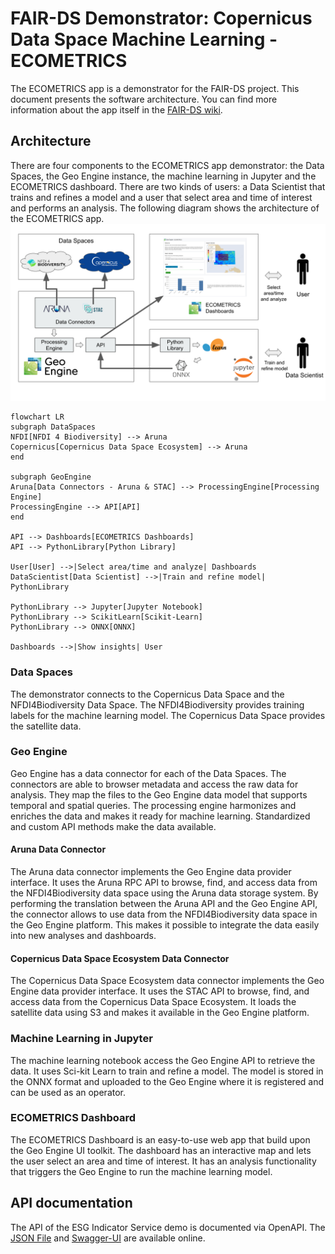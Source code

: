 # FAIR-DS Demonstrator: Copernicus Data Space Machine Learning - ECOMETRICS

The ECOMETRICS app is a demonstrator for the FAIR-DS project.
This document presents the software architecture.
You can find more information about the app itself in the [FAIR-DS wiki](https://fair-ds4nfdi.github.io/wiki/).

## Architecture

There are four components to the ECOMETRICS app demonstrator: the Data Spaces, the Geo Engine instance, the machine learning in Jupyter and the ECOMETRICS dashboard.
There are two kinds of users: a Data Scientist that trains and refines a model and a user that select area and time of interest and performs an analysis.
The following diagram shows the architecture of the ECOMETRICS app. ![ECOMETRICS architecture](./assets/architecture.svg)

```mermaid
flowchart LR
subgraph DataSpaces
NFDI[NFDI 4 Biodiversity] --> Aruna
Copernicus[Copernicus Data Space Ecosystem] --> Aruna
end

subgraph GeoEngine
Aruna[Data Connectors - Aruna & STAC] --> ProcessingEngine[Processing Engine]
ProcessingEngine --> API[API]
end

API --> Dashboards[ECOMETRICS Dashboards]
API --> PythonLibrary[Python Library]

User[User] -->|Select area/time and analyze| Dashboards
DataScientist[Data Scientist] -->|Train and refine model| PythonLibrary

PythonLibrary --> Jupyter[Jupyter Notebook]
PythonLibrary --> ScikitLearn[Scikit-Learn]
PythonLibrary --> ONNX[ONNX]

Dashboards -->|Show insights| User
```

### Data Spaces

The demonstrator connects to the Copernicus Data Space and the NFDI4Biodiversity Data Space.
The NFDI4Biodiversity provides training labels for the machine learning model.
The Copernicus Data Space provides the satellite data.

### Geo Engine

Geo Engine has a data connector for each of the Data Spaces.
The connectors are able to browser metadata and access the raw data for analysis.
They map the files to the Geo Engine data model that supports temporal and spatial queries.
The processing engine harmonizes and enriches the data and makes it ready for machine learning.
Standardized and custom API methods make the data available.

#### Aruna Data Connector

The Aruna data connector implements the Geo Engine data provider interface.
It uses the Aruna RPC API to browse, find, and access data from the NFDI4Biodiversity data space using the Aruna data storage system.
By performing the translation between the Aruna API and the Geo Engine API, the connector allows to use data from the NFDI4Biodiversity data space in the Geo Engine platform.
This makes it possible to integrate the data easily into new analyses and dashboards.

#### Copernicus Data Space Ecosystem Data Connector

The Copernicus Data Space Ecosystem data connector implements the Geo Engine data provider interface.
It uses the STAC API to browse, find, and access data from the Copernicus Data Space Ecosystem.
It loads the satellite data using S3 and makes it available in the Geo Engine platform.

### Machine Learning in Jupyter

The machine learning notebook access the Geo Engine API to retrieve the data.
It uses Sci-kit Learn to train and refine a model.
The model is stored in the ONNX format and uploaded to the Geo Engine where it is registered and can be used as an operator.

### ECOMETRICS Dashboard

The ECOMETRICS Dashboard is an easy-to-use web app that build upon the Geo Engine UI toolkit.
The dashboard has an interactive map and lets the user select an area and time of interest.
It has an analysis functionality that triggers the Geo Engine to run the machine learning model.

## API documentation

The API of the ESG Indicator Service demo is documented via OpenAPI.
The [JSON File](https://ecometrics.app.geoengine.io/api/api-docs/openapi.json) and [Swagger-UI](https://ecometrics.app.geoengine.io/api/swagger-ui/) are available online.
